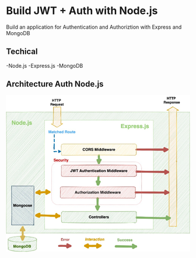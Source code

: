 # Build JWT + Auth  with Node.js
Build an application for Authentication and Authoriztion with Express and MongoDB

## Techical
-Node.js
-Express.js
-MongoDB

## Architecture Auth Node.js
![alt text](/architecture.jpg)